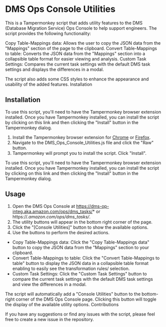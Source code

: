 # DMS Ops Console Utilities

This is a Tampermonkey script that adds utility features to the DMS (Database Migration Service) Ops Console to help support engineers. The script provides the following functionality:

   Copy Table-Mappings data: Allows the user to copy the JSON data from the "Mappings" section of the page to the clipboard.
   Convert Table-Mappings to table: Converts the JSON data from the "Mappings" section into a collapsible table format for easier viewing and analysis.
   Custom Task Settings: Compares the current task settings with the default DMS task settings and displays the differences in a modal.

The script also adds some CSS styles to enhance the appearance and usability of the added features.
Installation

## Installation
To use this script, you'll need to have the Tampermonkey browser extension installed. Once you have Tampermonkey installed, you can install the script by clicking on this link and then clicking the "Install" button in the Tampermonkey dialog.

   1. Install the Tampermonkey browser extension for [Chrome](https://chrome.google.com/webstore/detail/tampermonkey/dhdgffkkebhmkfjojejmpbldmpobfkfo) or [Firefox](https://addons.mozilla.org/en-US/firefox/addon/tampermonkey/).
   2. Navigate to the DMS_Ops_Console_Utilities.js file and click the "Raw" button.
   3. Tampermonkey will prompt you to install the script. Click "Install".
    
To use this script, you'll need to have the Tampermonkey browser extension installed. Once you have Tampermonkey installed, you can install the script by clicking on this link and then clicking the "Install" button in the Tampermonkey dialog.

## Usage

   1. Open the DMS Ops Console at https://dms-op-integ.aka.amazon.com/ops/dms_tasks/* or https://*.amazon.com/ops/dms_tasks/*.
   2. The utility buttons will appear in the bottom right corner of the page.
   3. Click the "[Console Utilities]" button to show the available options.
   4. Use the buttons to perform the desired actions.

- Copy Table-Mappings data: Click the "Copy Table-Mappings data" button to copy the JSON data from the "Mappings" section to your clipboard.
- Convert Table-Mappings to table: Click the "Convert Table-Mappings to table" button to display the JSON data in a collapsible table format enabling to easily see the transformation rules/ selection.
- Custom Task Settings: Click the "Custom Task Settings" button to compare the current task settings with the default DMS task settings and view the differences in a modal.

The script will automatically add a "Console Utilities" button to the bottom-right corner of the DMS Ops Console page. Clicking this button will toggle the display of the available utility options.
Contributions

If you have any suggestions or find any issues with the script, please feel free to create a new issue in the repository.
